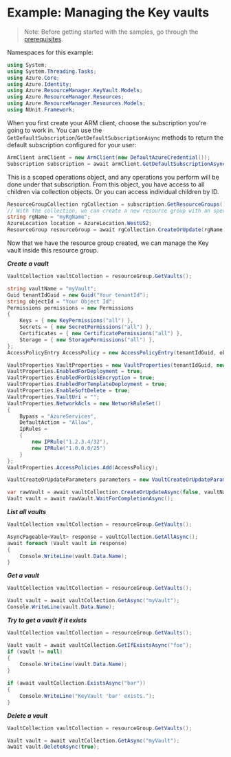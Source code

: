 # Example: Managing the Key vaults

>Note: Before getting started with the samples, go through the [prerequisites](https://github.com/Azure/azure-sdk-for-net/tree/main/sdk/resourcemanager/Azure.ResourceManager#prerequisites).

Namespaces for this example:

```C# Snippet:Manage_KeyVaults_Namespaces
using System;
using System.Threading.Tasks;
using Azure.Core;
using Azure.Identity;
using Azure.ResourceManager.KeyVault.Models;
using Azure.ResourceManager.Resources;
using Azure.ResourceManager.Resources.Models;
using NUnit.Framework;
```

When you first create your ARM client, choose the subscription you're going to work in. You can use the `GetDefaultSubscription`/`GetDefaultSubscriptionAsync` methods to return the default subscription configured for your user:

```C# Snippet:Readme_DefaultSubscription
ArmClient armClient = new ArmClient(new DefaultAzureCredential());
Subscription subscription = await armClient.GetDefaultSubscriptionAsync();
```

This is a scoped operations object, and any operations you perform will be done under that subscription. From this object, you have access to all children via collection objects. Or you can access individual children by ID.

```C# Snippet:Readme_GetResourceGroupCollection
ResourceGroupCollection rgCollection = subscription.GetResourceGroups();
// With the collection, we can create a new resource group with an specific name
string rgName = "myRgName";
AzureLocation location = AzureLocation.WestUS2;
ResourceGroup resourceGroup = await rgCollection.CreateOrUpdate(rgName, new ResourceGroupData(location)).WaitForCompletionAsync();
```

Now that we have the resource group created, we can manage the Key vault inside this resource group.

***Create a vault***

```C# Snippet:Managing_KeyVaults_CreateAVault
VaultCollection vaultCollection = resourceGroup.GetVaults();

string vaultName = "myVault";
Guid tenantIdGuid = new Guid("Your tenantId");
string objectId = "Your Object Id";
Permissions permissions = new Permissions
{
    Keys = { new KeyPermissions("all") },
    Secrets = { new SecretPermissions("all") },
    Certificates = { new CertificatePermissions("all") },
    Storage = { new StoragePermissions("all") },
};
AccessPolicyEntry AccessPolicy = new AccessPolicyEntry(tenantIdGuid, objectId, permissions);

VaultProperties VaultProperties = new VaultProperties(tenantIdGuid, new Models.Sku(SkuFamily.A, SkuName.Standard));
VaultProperties.EnabledForDeployment = true;
VaultProperties.EnabledForDiskEncryption = true;
VaultProperties.EnabledForTemplateDeployment = true;
VaultProperties.EnableSoftDelete = true;
VaultProperties.VaultUri = "";
VaultProperties.NetworkAcls = new NetworkRuleSet()
{
    Bypass = "AzureServices",
    DefaultAction = "Allow",
    IpRules =
    {
        new IPRule("1.2.3.4/32"),
        new IPRule("1.0.0.0/25")
    }
};
VaultProperties.AccessPolicies.Add(AccessPolicy);

VaultCreateOrUpdateParameters parameters = new VaultCreateOrUpdateParameters(AzureLocation.WestUS, VaultProperties);

var rawVault = await vaultCollection.CreateOrUpdateAsync(false, vaultName, parameters).ConfigureAwait(false);
Vault vault = await rawVault.WaitForCompletionAsync();
```

***List all vaults***

```C# Snippet:Managing_KeyVaults_ListAllVaults
VaultCollection vaultCollection = resourceGroup.GetVaults();

AsyncPageable<Vault> response = vaultCollection.GetAllAsync();
await foreach (Vault vault in response)
{
    Console.WriteLine(vault.Data.Name);
}
```

***Get a vault***

```C# Snippet:Managing_KeyVaults_GetAVault
VaultCollection vaultCollection = resourceGroup.GetVaults();

Vault vault = await vaultCollection.GetAsync("myVault");
Console.WriteLine(vault.Data.Name);
```

***Try to get a vault if it exists***

```C# Snippet:Managing_KeyVaults_GetAVaultIfExists
VaultCollection vaultCollection = resourceGroup.GetVaults();

Vault vault = await vaultCollection.GetIfExistsAsync("foo");
if (vault != null)
{
    Console.WriteLine(vault.Data.Name);
}

if (await vaultCollection.ExistsAsync("bar"))
{
    Console.WriteLine("KeyVault 'bar' exists.");
}
```

***Delete a vault***

```C# Snippet:Managing_KeyVaults_DeleteAVault
VaultCollection vaultCollection = resourceGroup.GetVaults();

Vault vault = await vaultCollection.GetAsync("myVault");
await vault.DeleteAsync(true);
```
